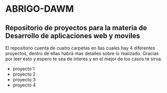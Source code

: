 # ABRIGO-DAWM
<h2>Repositorio de proyectos para la materia de Desarrollo de aplicaciones web y moviles</h2>
</a>El repositorio cuenta de cuatro carpetas en llas cuales hay 4 diferentes proyectos, dentro de ellas habrá mas detalles sobre lo realizado. Gracias por leer esto y espero te sea de interes y en el mejor de los casos te sirva.</a>
<ul>
  <li href="https://github.com/adairaxe/ABRIGO-DAWM/tree/main/Proyecto1">proyecto 1</li>
  <li href="https://github.com/adairaxe/ABRIGO-DAWM/tree/main/Proyecto2">proyecto 2</li>
  <li href="https://github.com/adairaxe/ABRIGO-DAWM/tree/main/Proyecto3">proyecto 3</li>
  <li href="https://github.com/adairaxe/ABRIGO-DAWM/tree/main/Proyecto4">proyecto 4</li>
</ul>


